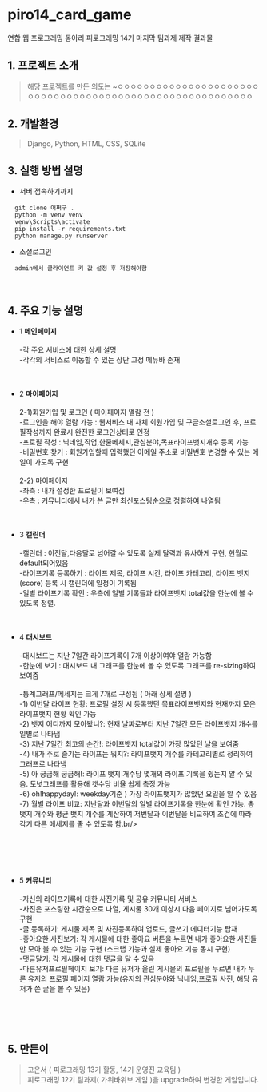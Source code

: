 # piro14_card_game
연합 웹 프로그래밍 동아리 피로그래밍 14기 마지막 팀과제 제작 결과물


## 1. 프로젝트 소개
> 해당 프로젝트를 만든 의도는 ~ㅇㅇㅇㅇㅇㅇㅇㅇㅇㅇㅇㅇㅇㅇㅇㅇㅇㅇㅇㅇㅇㅇㅇㅇㅇㅇㅇㅇㅇㅇㅇㅇㅇㅇㅇㅇㅇㅇㅇㅇㅇㅇㅇㅇㅇㅇㅇㅇㅇㅇㅇㅇㅇㅇㅇㅇㅇ

## 2. 개발환경
> Django, Python, HTML, CSS, SQLite

## 3. 실행 방법 설명
* 서버 접속하기까지 

```
  git clone 어쩌구 .
  python -m venv venv
  venv\Scripts\activate
  pip install -r requirements.txt
  python manage.py runserver
```


* 소셜로그인
```
  admin에서 클라이언트 키 값 설정 후 저장해야함
```

<br/>

## 4. 주요 기능 설명 
- 1 **메인페이지** <br/><br/>
-각 주요 서비스에 대한 상세 설명<br/>
-각각의 서비스로 이동할 수 있는 상단 고정 메뉴바 존재<br/><br/><br/>

- 2 **마이페이지** <br/><br/>
  2-1)회원가입 및 로그인 ( 마이페이지 열람 전 ) <br/>
-로그인을 해야 열람 가능 : 웹서비스 내 자체 회원가입 및 구글소셜로그인 후, 프로필작성까지 완료시 완전한 로그인상태로 인정 <br/>
-프로필 작성 : 닉네임,직업,한줄메세지,관심분야,목표라이프뱃지개수 등록 가능 <br/>
-비밀번호 찾기 : 회원가입할때 입력했던 이메일 주소로 비밀번호 변경할 수 있는 메일이 가도록 구현 <br/><br/>
  2-2) 마이페이지<br/>
  -좌측 : 내가 설정한 프로필이 보여짐<br/>
  -우측 : 커뮤니티에서 내가 쓴 글만 최신포스팅순으로 정렬하여 나열됨<br/><br/><br/>

- 3 **캘린더** <br/><br/>
  -캘린더 : 이전달,다음달로 넘어갈 수 있도록 실제 달력과 유사하게 구현, 현월로 default되어있음<br/>
  -라이프기록 등록하기 : 라이프 제목, 라이프 시간, 라이프 카테고리, 라이프 뱃지(score) 등록 시 캘린더에 일정이 기록됨<br/>
  -일별 라이프기록 확인 : 우측에 일별 기록들과 라이프뱃지 total값을 한눈에 볼 수 있도록 정렬.<br/><br/><br/>
  
- 4 **대시보드** <br/><br/>
-대시보드는 지난 7일간 라이프기록이 7개 이상이여야 열람 가능함 <br/>
-한눈에 보기 : 대시보드 내 그래프를 한눈에 볼 수 있도록 그래프를 re-sizing하여 보여줌<br/><br/>
-통계그래프/메세지는 크게 7개로 구성됨 ( 아래 상세 설명 ) <br/>
-1) 이번달 라이프 현황: 프로필 설정 시 등록했던 목표라이프뱃지와 현재까지 모은 라이프뱃지 현황 확인 가능<br/>
-2) 뱃지 어디까지 모아봤니?: 현재 날짜로부터 지난 7일간 모든 라이프뱃지 개수를 일별로 나타냄 <br/>
-3) 지난 7일간 최고의 순간!: 라이프뱃지 total값이 가장 많았던 날을 보여줌 <br/>
-4) 내가 주로 즐기는 라이프는 뭐지?: 라이프뱃지 개수를 카테고리별로 정리하여 그래프로 나타냄 <br/>
-5) 아 궁금해 궁금해!: 라이프 뱃지 개수당 몇개의 라이프 기록을 줬는지 알 수 있음. 도넛그래프를 활용해 갯수당 비율 쉽게 측정 가능 <br/>
-6) oh!happyday!: weekday기준 ) 가장 라이프뱃지가 많았던 요일을 알 수 있음 <br/>
-7) 월별 라이프 비교: 지난달과 이번달의 일별 라이프기록을 한눈에 확인 가능. 총 뱃지 개수와 평균 뱃지 개수를 계산하여 저번달과 이번달을 비교하여 조건에 따라 각기 다른 메세지를 줄 수 있도록 함.br/>
<br/>

<br/><br/>
- 5 **커뮤니티**<br/><br/>
-자신의 라이프기록에 대한 사진기록 및 공유 커뮤니티 서비스<br/>
-사진은 포스팅한 시간순으로 나열, 게시물 30개 이상시 다음 페이지로 넘어가도록 구현<br/>
-글 등록하기: 게시물 제목 및 사진등록하여 업로드, 글쓰기 에디터기능 탑재 <br/>
-좋아요한 사진보기: 각 게시물에 대한 좋아요 버튼을 누르면 내가 좋아요한 사진들만 모아 볼 수 있는 기능 구현 (스크랩 기능과 실제 좋아요 기능 동시 구현)<br/>
-댓글달기: 각 게시물에 대한 댓글을 달 수 있음<br/>
-다른유저프로필페이지 보기: 다른 유저가 올린 게시물의 프로필을 누르면 내가 누른 유저의 프로필 페이지 열람 가능(유저의 관심분야와 닉네임,프로필 사진, 해당 유저가 쓴 글을 볼 수 있음)<br/>

<br/><br/><br/>

## 5. 만든이
> 고은서 ( 피로그래밍 13기 활동, 14기 운영진 교육팀 ) </br>
> 피로그래밍 12기 팀과제( 가위바위보 게임 )을 upgrade하여 변경한 게임입니다.
